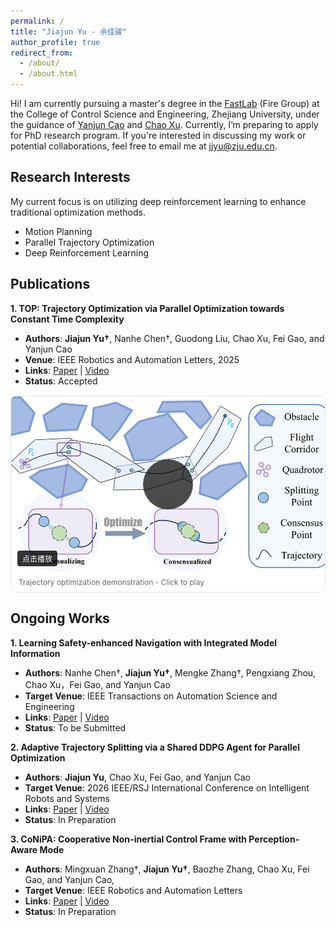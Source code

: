 ```yaml
---
permalink: /
title: "Jiajun Yu - 余佳骏"
author_profile: true
redirect_from: 
  - /about/
  - /about.html
---
```

Hi! I am currently pursuing a master's degree in the [FastLab](http://zju-fast.com/) (Fire Group) at the College of Control Science and Engineering, Zhejiang University, under the guidance of [Yanjun Cao](http://zju-fast.com/research-group/yanjun-cao/) and [Chao Xu](http://zju-fast.com/research-group/chao-xu/).
Currently, I’m preparing to apply for PhD research program. If you're interested in discussing my work or potential collaborations, feel free to email me at jjyu@zju.edu.cn.

Research Interests
------
My current focus is on utilizing deep reinforcement learning to enhance traditional optimization methods.
- Motion Planning
- Parallel Trajectory Optimization  
- Deep Reinforcement Learning

Publications
------

**1. TOP: Trajectory Optimization via Parallel Optimization towards Constant Time Complexity**
- **Authors**: **Jiajun Yu†**, Nanhe Chen†, Guodong Liu, Chao Xu, Fei Gao, and Yanjun Cao
- **Venue**: IEEE Robotics and Automation Letters, 2025
- **Links**: [Paper](https://arxiv.org/pdf/2507.10290) | [Video](https://www.bilibili.com/video/BV12DW1zEEfp/?spm_id_from=333.337.search-card.all.click&vd_source=3533ba40792bf622b3fb90fb0749bda2)
- **Status**: Accepted

<div style="margin: 15px 0; border: 1px solid #e1e5e9; border-radius: 8px; overflow: hidden; background-color: #f8f9fa;">
  <div style="position: relative; width: 100%; padding-bottom: 56.25%; height: 0; overflow: hidden; cursor: pointer;" onclick="this.innerHTML='<iframe src=&quot;//player.bilibili.com/player.html?bvid=BV12DW1zEEfp&page=1&high_quality=1&danmaku=0&autoplay=1&quot; scrolling=&quot;no&quot; border=&quot;0&quot; frameborder=&quot;no&quot; framespacing=&quot;0&quot; allowfullscreen=&quot;true&quot; style=&quot;position: absolute; top: 0; left: 0; width: 100%; height: 100%;&quot;></iframe>'">
    <img src="/images/video-thumbnails/top-algorithm-cover.png" 
         alt="TOP Algorithm Video Thumbnail" 
         style="position: absolute; top: 0; left: 0; width: 100%; height: 100%; object-fit: cover;">
    <div style="position: absolute; top: 50%; left: 50%; transform: translate(-50%, -50%); background: rgba(0,0,0,0.7); border-radius: 50%; width: 80px; height: 80px; display: flex; align-items: center; justify-content: center;">
      <i class="fa fa-play" style="color: white; font-size: 24px; margin-left: 4px;"></i>
    </div>
    <div style="position: absolute; bottom: 10px; left: 10px; background: rgba(0,0,0,0.8); color: white; padding: 4px 8px; border-radius: 4px; font-size: 12px;">
      <i class="fa fa-play-circle"></i> 点击播放
    </div>
  </div>
  <div style="padding: 8px 12px; font-size: 12px; color: #666; background-color: #fff;">
    <i class="fa fa-play-circle" aria-hidden="true"></i> Trajectory optimization demonstration - Click to play
  </div>
</div>

Ongoing Works
------

**1. Learning Safety-enhanced Navigation with Integrated Model Information**
- **Authors**: Nanhe Chen†, **Jiajun Yu†**, Mengke Zhang†, Pengxiang Zhou, Chao Xu，Fei Gao, and Yanjun Cao
- **Target Venue**: IEEE Transactions on Automation Science
and Engineering
- **Links**: [Paper](link-to-paper) | [Video](link-to-video)
- **Status**: To be Submitted

<!-- 
<div style="margin: 15px 0; border: 1px solid #e1e5e9; border-radius: 8px; overflow: hidden; background-color: #f8f9fa;">
  <div style="position: relative; width: 100%; padding-bottom: 56.25%; height: 0; overflow: hidden;">
    <div style="position: absolute; top: 50%; left: 50%; transform: translate(-50%, -50%); color: #666;">
      Video Preview Coming Soon
    </div>
  </div>
  <div style="padding: 8px 12px; font-size: 12px; color: #666; background-color: #fff;">
    <i class="fa fa-play-circle" aria-hidden="true"></i> Project demonstration video
  </div>
</div>
-->

**2. Adaptive Trajectory Splitting via a Shared DDPG Agent for Parallel Optimization**
- **Authors**: **Jiajun Yu**, Chao Xu, Fei Gao, and Yanjun Cao
- **Target Venue**: 2026 IEEE/RSJ International Conference on Intelligent Robots and Systems 
- **Links**: [Paper](link-to-paper) | [Video](link-to-video)
- **Status**: In Preparation

<!-- 
<div style="margin: 15px 0; border: 1px solid #e1e5e9; border-radius: 8px; overflow: hidden; background-color: #f8f9fa;">
  <div style="position: relative; width: 100%; padding-bottom: 56.25%; height: 0; overflow: hidden;">
    <div style="position: absolute; top: 50%; left: 50%; transform: translate(-50%, -50%); color: #666;">
      Video Preview Coming Soon
    </div>
  </div>
  <div style="padding: 8px 12px; font-size: 12px; color: #666; background-color: #fff;">
    <i class="fa fa-play-circle" aria-hidden="true"></i> Project demonstration video
  </div>
</div>
-->

**3. CoNiPA: Cooperative Non-inertial Control Frame with Perception-Aware Mode**
- **Authors**: Mingxuan Zhang†, **Jiajun Yu†**, Baozhe Zhang, Chao Xu, Fei Gao, and Yanjun Cao,
- **Target Venue**:  IEEE Robotics and Automation Letters 
- **Links**: [Paper](link-to-paper) | [Video](link-to-video)
- **Status**: In Preparation

<!-- 
<div style="margin: 15px 0; border: 1px solid #e1e5e9; border-radius: 8px; overflow: hidden; background-color: #f8f9fa;">
  <div style="position: relative; width: 100%; padding-bottom: 56.25%; height: 0; overflow: hidden;">
    <div style="position: absolute; top: 50%; left: 50%; transform: translate(-50%, -50%); color: #666;">
      Video Preview Coming Soon
    </div>
  </div>
  <div style="padding: 8px 12px; font-size: 12px; color: #666; background-color: #fff;">
    <i class="fa fa-play-circle" aria-hidden="true"></i> Project demonstration video
  </div>
</div>
-->
